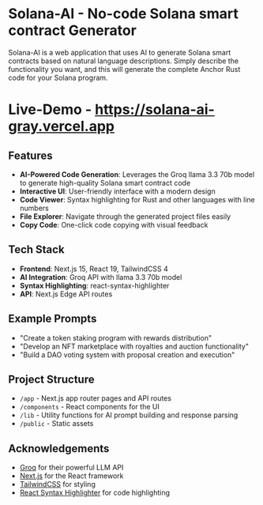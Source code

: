 # Solana-AI - No-code Solana smart contract Generator

Solana-AI is a web application that uses AI to generate Solana smart contracts based on natural language descriptions. Simply describe the functionality you want, and this will generate the complete Anchor Rust code for your Solana program.

# Live-Demo - https://solana-ai-gray.vercel.app


## Features

- **AI-Powered Code Generation**: Leverages the Groq llama 3.3 70b model to generate high-quality Solana smart contract code
- **Interactive UI**: User-friendly interface with a modern design
- **Code Viewer**: Syntax highlighting for Rust and other languages with line numbers
- **File Explorer**: Navigate through the generated project files easily
- **Copy Code**: One-click code copying with visual feedback

## Tech Stack

- **Frontend**: Next.js 15, React 19, TailwindCSS 4
- **AI Integration**: Groq API with llama 3.3 70b model
- **Syntax Highlighting**: react-syntax-highlighter
- **API**: Next.js Edge API routes

## Example Prompts

- "Create a token staking program with rewards distribution"
- "Develop an NFT marketplace with royalties and auction functionality"
- "Build a DAO voting system with proposal creation and execution"

## Project Structure

- `/app` - Next.js app router pages and API routes
- `/components` - React components for the UI
- `/lib` - Utility functions for AI prompt building and response parsing
- `/public` - Static assets

## Acknowledgements

- [Groq](https://groq.com) for their powerful LLM API
- [Next.js](https://nextjs.org) for the React framework
- [TailwindCSS](https://tailwindcss.com) for styling
- [React Syntax Highlighter](https://github.com/react-syntax-highlighter/react-syntax-highlighter) for code highlighting
